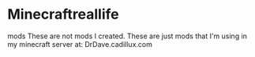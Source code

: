 # Minecraftreallife
mods
These are not mods I created.
These are just mods that I'm using in my minecraft server at:
  DrDave.cadillux.com
  
